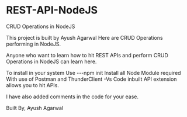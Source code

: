 # REST-API-NodeJS
CRUD Operations in NodeJS

This project is built by Ayush Agarwal Here are CRUD Operations performing in NodeJS.

Anyone who want to learn how to hit REST APIs and perform CRUD Operations in NodeJS can learn here.

To install in your system Use ---npm init Install all Node Module required With use of Postman and ThunderClient -Vs Code inbuilt API extension allows you to hit APIs.

I have also added comments in the code for your ease.

Built By, Ayush Agarwal
